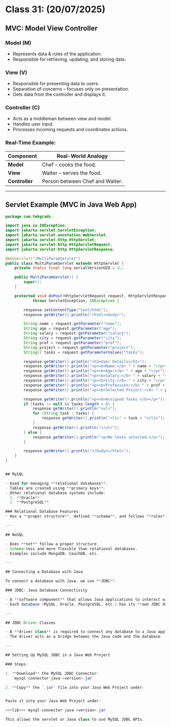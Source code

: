 # Class 31: (20/07/2025)

## MVC: Model View Controller

### Model (M)
- Represents data & rules of the application.
- Responsible for retrieving, updating, and storing data.

### View (V)
- Responsible for presenting data to users.
- Separation of concerns – focuses only on presentation.
- Gets data from the controller and displays it.

### Controller (C)
- Acts as a middleman between view and model.
- Handles user input.
- Processes incoming requests and coordinates actions.

### Real-Time Example:
| Component | Real-World Analogy |
|----------|---------------------|
| **Model** | Chef – cooks the food. |
| **View**  | Waiter – serves the food. |
| **Controller** | Person between Chef and Waiter. |

---

## Servlet Example (MVC in Java Web App)

```java
package com.tekgrads;

import java.io.IOException;
import jakarta.servlet.ServletException;
import jakarta.servlet.annotation.WebServlet;
import jakarta.servlet.http.HttpServlet;
import jakarta.servlet.http.HttpServletRequest;
import jakarta.servlet.http.HttpServletResponse;

@WebServlet("/MultiParamServlet")
public class MultiParamServlet extends HttpServlet {
    private static final long serialVersionUID = 1L;

    public MultiParamServlet() {
        super();
    }

    protected void doPost(HttpServletRequest request, HttpServletResponse response)
            throws ServletException, IOException {

        response.setContentType("text/html");
        response.getWriter().println("<html><body>");

        String name = request.getParameter("name");
        String age = request.getParameter("age");
        String salary = request.getParameter("salary");
        String city = request.getParameter("city");
        String prof = request.getParameter("prof");
        String project = request.getParameter("project");
        String[] tasks = request.getParameterValues("tasks");

        response.getWriter().println("<h2>User Details</h2>");
        response.getWriter().println("<p><b>Name:</b> " + name + "</p>");
        response.getWriter().println("<p><b>Age:</b> " + age + "</p>");
        response.getWriter().println("<p><b>Salary:</b> " + salary + "</p>");
        response.getWriter().println("<p><b>City:</b> " + city + "</p>");
        response.getWriter().println("<p><b>Profession:</b> " + prof + "</p>");
        response.getWriter().println("<p><b>Selected Project:</b> " + project + "</p>");

        response.getWriter().println("<p><b>Assigned Tasks:</b></p>");
        if (tasks != null && tasks.length > 0) {
            response.getWriter().println("<ul>");
            for (String task : tasks) {
                response.getWriter().println("<li>" + task + "</li>");
            }
            response.getWriter().println("</ul>");
        } else {
            response.getWriter().println("<p>No tasks selected.</p>");
        }

        response.getWriter().println("</body></html>");
    }
}


## MySQL

- Used for managing **relational databases**.
- Tables are created using **primary keys**.
- Other relational database systems include:
  1. **Oracle**
  2. **PostgreSQL**

### Relational Database Features:
- Has a **proper structure**, defined **schema**, and follows **rules** in a representational/tabular format.

---

## NoSQL

- Does **not** follow a proper structure.
- Schema-less and more flexible than relational databases.
- Examples include MongoDB, CouchDB, etc.

---

## Connecting a Database with Java

To connect a database with Java, we use **JDBC**.

### JDBC: Java Database Connectivity

- A **software component** that allows Java applications to interact with a database.
- Each database (MySQL, Oracle, PostgreSQL, etc.) has its **own JDBC driver**.

---

## JDBC Driver Classes

- A **driver class** is required to connect any database to a Java application.
- The driver acts as a bridge between the Java code and the database.

---

## Setting Up MySQL JDBC in a Java Web Project

### Steps:

1. **Download** the MySQL JDBC Connector:  
   `mysql-connector-java-<version>.jar`

2. **Copy** the `.jar` file into your Java Web Project under:


Paste it into your Java Web Project under:

>>>lib>>> mysql-connector-java-<version>.jar

This allows the servlet or Java class to use MySQL JDBC APIs.
